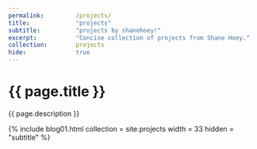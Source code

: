 ```yaml
---
permalink:         /projects/
title:             "projects"
subtitle:          "projects by shanehoey!"
excerpt:           "Concise collection of projects from Shane Hoey."
collection:        projects
hide:              true
---
```


# {{ page.title }}

{{ page.description }}

{% include blog01.html  collection = site.projects width = 33  hidden = "subtitle" %}
